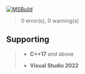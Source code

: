 [![MSBuild](https://github.com/LeeEndl/Neko/actions/workflows/msbuild.yml/badge.svg?branch=latest)](https://github.com/LeeEndl/Neko/actions/workflows/msbuild.yml)
> 0 error(s), 0 warning(s)
## Supporting

> - **C++17** and above
> 
> - **Visual Studio 2022**
